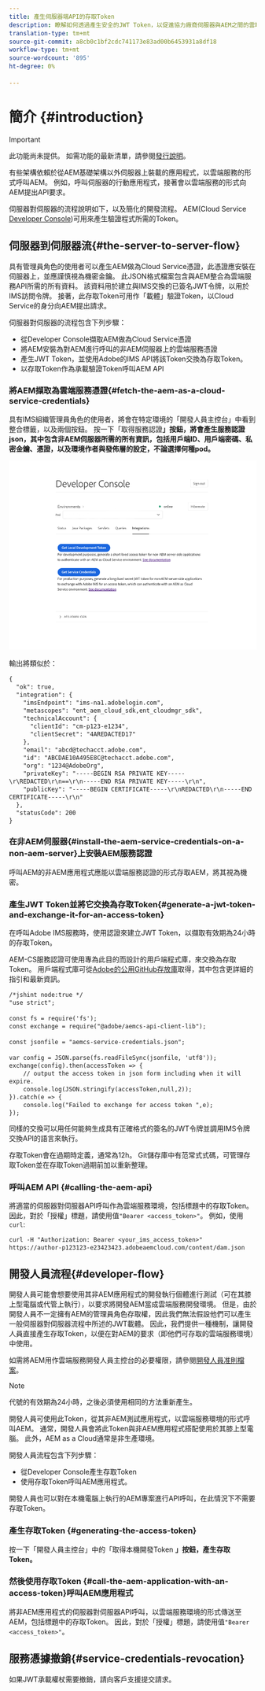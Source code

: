 ```yaml
---
title: 產生伺服器端API的存取Token
description: 瞭解如何透過產生安全的JWT Token，以促進協力廠商伺服器與AEM之間的雲端服務通訊
translation-type: tm+mt
source-git-commit: a8cb0c1bf2cdc741173e83ad00b6453931a8df18
workflow-type: tm+mt
source-wordcount: '895'
ht-degree: 0%

---
```



# 簡介 {#introduction}

>[!IMPORTANT]
>
>此功能尚未提供。 如需功能的最新清單，請參閱[發行說明](/help/release-notes/release-notes-cloud/release-notes-current.md)。

有些架構依賴於從AEM基礎架構以外伺服器上裝載的應用程式，以雲端服務的形式呼叫AEM。 例如，呼叫伺服器的行動應用程式，接著會以雲端服務的形式向AEM提出API要求。

伺服器對伺服器的流程說明如下，以及簡化的開發流程。 AEM(Cloud Service [Developer Console](development-guidelines.md#crxde-lite-and-developer-console))可用來產生驗證程式所需的Token。

## 伺服器到伺服器流{#the-server-to-server-flow}

具有管理員角色的使用者可以產生AEM做為Cloud Service憑證，此憑證應安裝在伺服器上，並應謹慎視為機密金鑰。 此JSON格式檔案包含與AEM整合為雲端服務API所需的所有資料。 該資料用於建立與IMS交換的已簽名JWT令牌，以用於IMS訪問令牌。 接著，此存取Token可用作「載體」驗證Token，以Cloud Service的身分向AEM提出請求。

伺服器對伺服器的流程包含下列步驟：

* 從Developer Console擷取AEM做為Cloud Service憑證
* 將AEM安裝為對AEM進行呼叫的非AEM伺服器上的雲端服務憑證
* 產生JWT Token，並使用Adobe的IMS API將該Token交換為存取Token。
* 以存取Token作為承載驗證Token呼叫AEM API

### 將AEM擷取為雲端服務憑證{#fetch-the-aem-as-a-cloud-service-credentials}

具有IMS組織管理員角色的使用者，將會在特定環境的「開發人員主控台」中看到整合標籤，以及兩個按鈕。 按一下「取得服務認證&#x200B;**」按鈕，將會產生服務認證json，其中包含非AEM伺服器所需的所有資訊，包括用戶端ID、用戶端密碼、私密金鑰、憑證，以及環境作者與發佈層的設定，不論選擇何種pod。**

![JWT Generation](assets/JWTtoken3.png)

輸出將類似於：

```
{
  "ok": true,
  "integration": {
    "imsEndpoint": "ims-na1.adobelogin.com",
    "metascopes": "ent_aem_cloud_sdk,ent_cloudmgr_sdk",
    "technicalAccount": {
      "clientId": "cm-p123-e1234",
      "clientSecret": "4AREDACTED17"
    },
    "email": "abcd@techacct.adobe.com",
    "id": "ABCDAE10A495E8C@techacct.adobe.com",
    "org": "1234@AdobeOrg",
    "privateKey": "-----BEGIN RSA PRIVATE KEY-----\r\REDACTED\r\n==\r\n-----END RSA PRIVATE KEY-----\r\n",
    "publicKey": "-----BEGIN CERTIFICATE-----\r\nREDACTED\r\n-----END CERTIFICATE-----\r\n"
  },
  "statusCode": 200
}
```

### 在非AEM伺服器{#install-the-aem-service-credentials-on-a-non-aem-server}上安裝AEM服務認證

呼叫AEM的非AEM應用程式應能以雲端服務認證的形式存取AEM，將其視為機密。

### 產生JWT Token並將它交換為存取Token{#generate-a-jwt-token-and-exchange-it-for-an-access-token}

在呼叫Adobe IMS服務時，使用認證來建立JWT Token，以擷取有效期為24小時的存取Token。

AEM-CS服務認證可使用專為此目的而設計的用戶端程式庫，來交換為存取Token。 用戶端程式庫可從[Adobe的公用GitHub存放庫](https://github.com/adobe/aemcs-api-client-lib)取得，其中包含更詳細的指引和最新資訊。

```
/*jshint node:true */
"use strict";

const fs = require('fs');
const exchange = require("@adobe/aemcs-api-client-lib");

const jsonfile = "aemcs-service-credentials.json";

var config = JSON.parse(fs.readFileSync(jsonfile, 'utf8'));
exchange(config).then(accessToken => {
    // output the access token in json form including when it will expire.
    console.log(JSON.stringify(accessToken,null,2));
}).catch(e => {
    console.log("Failed to exchange for access token ",e);
});
```

同樣的交換可以用任何能夠生成具有正確格式的簽名的JWT令牌並調用IMS令牌交換API的語言來執行。

存取Token會在過期時定義，通常為12h。 Git儲存庫中有范常式式碼，可管理存取Token並在存取Token過期前加以重新整理。

### 呼叫AEM API {#calling-the-aem-api}

將適當的伺服器對伺服器API呼叫作為雲端服務環境，包括標題中的存取Token。 因此，對於「授權」標題，請使用值`"Bearer <access_token>"`。 例如，使用`curl`:

```curlc
curl -H "Authorization: Bearer <your_ims_access_token>" https://author-p123123-e23423423.adobeaemcloud.com/content/dam.json
```

## 開發人員流程{#developer-flow}

開發人員可能會想要使用其非AEM應用程式的開發執行個體進行測試（可在其膝上型電腦或代管上執行），以要求將開發AEM當成雲端服務開發環境。 但是，由於開發人員不一定擁有AEM的管理員角色存取權，因此我們無法假設他們可以產生一般伺服器對伺服器流程中所述的JWT載體。 因此，我們提供一種機制，讓開發人員直接產生存取Token，以便在對AEM的要求（即他們可存取的雲端服務環境）中使用。

如需將AEM用作雲端服務開發人員主控台的必要權限，請參閱[開發人員准則檔案](/help/implementing/developing/introduction/development-guidelines.md#crxde-lite-and-developer-console)。

>[!NOTE]
>
>代號的有效期為24小時，之後必須使用相同的方法重新產生。

開發人員可使用此Token，從其非AEM測試應用程式，以雲端服務環境的形式呼叫AEM。 通常，開發人員會將此Token與非AEM應用程式搭配使用於其膝上型電腦。 此外，AEM as a Cloud通常是非生產環境。

開發人員流程包含下列步驟：

* 從Developer Console產生存取Token
* 使用存取Token呼叫AEM應用程式。

開發人員也可以對在本機電腦上執行的AEM專案進行API呼叫，在此情況下不需要存取Token。

### 產生存取Token {#generating-the-access-token}

按一下「開發人員主控台」中的「取得本機開發Token **」按鈕，產生存取Token。**

### 然後使用存取Token {#call-the-aem-application-with-an-access-token}呼叫AEM應用程式

將非AEM應用程式的伺服器對伺服器API呼叫，以雲端服務環境的形式傳送至AEM，包括標題中的存取Token。 因此，對於「授權」標題，請使用值`"Bearer <access_token>"`。

## 服務憑據撤銷{#service-credentials-revocation}

如果JWT承載權杖需要撤銷，請向客戶支援提交請求。